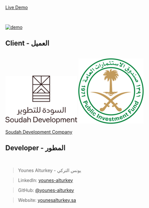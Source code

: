 <a align="center" href="https://soudah-ats.netlify.app">Live Demo</a>

<br/>

<p>
  <a href="https://soudah-ats.netlify.app"><img src="https://github.com/younes-alturkey/soudah-scholarship-ats/blob/main/demo.gif" alt="demo"/></a>
</p>

## Client - العميل

<br/>

<img src="https://github.com/younes-alturkey/soudah-scholarship-ats/blob/main/src/assets/images/sdc.svg">
<img src="https://github.com/younes-alturkey/soudah-scholarship-ats/blob/main/src/assets/images/pif.svg">

[Soudah Development Company](https://www.google.com)

## Developer - المطور

<br/>

> Younes Alturkey - يونس التركي

> LinkedIn: [younes-alturkey](https://www.linkedin.com/in/younes-alturkey/)

> GitHub: [@younes-alturkey](https://github.com/younes-alturkey)

> Website: [younesalturkey.sa](https://younesalturkey.sa)
